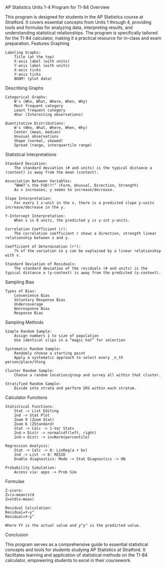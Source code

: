 AP Statistics Units 1-4 Program for TI-84
Overview

This program is designed for students in the AP Statistics course at Stratford. It covers essential concepts from Units 1 through 4, providing tools and formulas for analyzing data, interpreting results, and understanding statistical relationships. The program is specifically tailored for the TI-84 calculator, making it a practical resource for in-class and exam preparation.
Features
Graphing

    Labeling Graphs:
        Title (at the top)
        X-axis label (with units)
        Y-axis label (with units)
        X-axis ticks
        Y-axis ticks
        BOOM! (plot data)

Describing Graphs

    Categorical Graphs:
        W's (Who, What, Where, When, Why)
        Most frequent category
        Least frequent category
        Aha! (Interesting observations)

    Quantitative Distributions:
        W's (Who, What, Where, When, Why)
        Center (mean, median)
        Unusual observations
        Shape (normal, skewed)
        Spread (range, interquartile range)

Statistical Interpretations

    Standard Deviation:
        The standard deviation (# and units) is the typical distance a (context) is away from the mean (context).

    Association Between Variables:
        “WHAT’s the FUD!?!” (Form, Unusual, Direction, Strength)
        As x increases, y seems to increase/decrease.

    Slope Interpretation:
        For every 1 x-unit in the x, there is a predicted slope y-units increase/decrease in the y.

    Y-Intercept Interpretation:
        When x is 0 units, the predicted y is y-int y-units.

    Correlation Coefficient (r):
        The correlation coefficient r shows a direction, strength linear relationship between x and y.

    Coefficient of Determination (r²):
        ?% of the variation in y can be explained by a linear relationship with x.

    Standard Deviation of Residuals:
        The standard deviation of the residuals (# and units) is the typical distance a (y-context) is away from the predicted (y-context).

Sampling Bias

    Types of Bias:
        Convenience Bias
        Voluntary Response Bias
        Undercoverage
        Nonresponse Bias
        Response Bias

Sampling Methods

    Simple Random Sample:
        Assign numbers 1 to size of population
        Use identical slips in a “magic hat” for selection

    Systematic Random Sample:
        Randomly choose a starting point
        Apply a systematic approach to select every _n_th person/place/thing

    Cluster Random Sample:
        Choose a random location/group and survey all within that cluster.

    Stratified Random Sample:
        Divide into strata and perform SRS within each stratum.

Calculator Functions

    Statistical Functions:
        Stat -> List Editing
        2nd -> Stat Plot
        Zoom 9 (Zoom Stat)
        Zoom 6 (ZStandard)
        Stat -> Calc -> 1-Var Stats
        2nd-> Distr -> normalcdf(left, right)
        2nd-> Distr -> invNorm(percentile)

    Regression Analysis:
        Stat -> Calc -> 8: LinReg(a + bx)
        2nd -> List -> 8: RESID
        Enable diagnostics: Mode -> Stat Diagnostics -> ON

    Probability Simulation:
        Access via: apps -> Prob Sim

Formulae

    Z-score:
    Z=(x−mean)std
    Z=std(x−mean)​

    Residual Calculation:
    Residual=Y−y^
    Residual=Y−y^​

    Where YY is the actual value and y^y^​ is the predicted value.

Conclusion

This program serves as a comprehensive guide to essential statistical concepts and tools for students studying AP Statistics at Stratford. It facilitates learning and application of statistical methods on the TI-84 calculator, empowering students to excel in their coursework.

